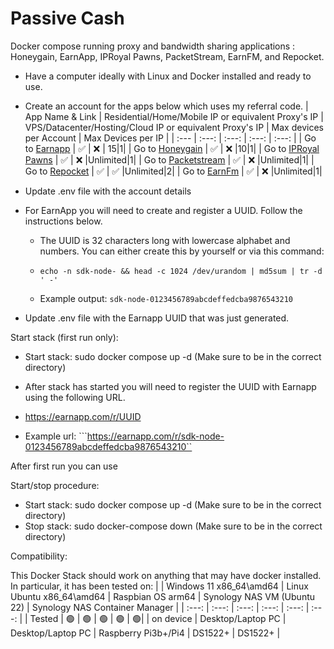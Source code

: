 # Passive Cash
Docker compose running proxy and bandwidth sharing applications : Honeygain, EarnApp, IPRoyal Pawns, PacketStream, EarnFM, and Repocket. 

- Have a computer ideally with Linux and Docker installed and ready to use.
- Create an account for the apps below which uses my referral code. 
    | App Name & Link | Residential/Home/Mobile IP or equivalent Proxy's IP | VPS/Datacenter/Hosting/Cloud IP or equivalent Proxy's IP | Max devices per Account | Max Devices per IP | 
    |  :--- |  :---: |  :---: | :---: | :---: |
    | Go to [Earnapp](https://earnapp.com/i/s7bb5Y5Z)  | :white_check_mark:	  | :x: | 15|1|
    | Go to [Honeygain](https://r.honeygain.me/SSINGA7A5C) | :white_check_mark:	  | :x: |10|1|
    | Go to [IPRoyal Pawns](https://pawns.app/?r=2239107)  | :white_check_mark:	  | :x: |Unlimited|1|
    | Go to [Packetstream](https://packetstream.io/?psr=5gwa)  | :white_check_mark:	  | :x: |Unlimited|1|
    | Go to [Repocket](https://link.repocket.co/fCjC)  | :white_check_mark:	  | :white_check_mark: |Unlimited|2|
    | Go to [EarnFm](https://earn.fm/ref/JEETW9E3)  | :white_check_mark:	  | :x: |Unlimited|1|
- Update .env file with the account details
- For EarnApp you will need to create and register a UUID. Follow the instructions below.

    - The UUID is 32 characters long with lowercase alphabet and numbers. You can either create this by yourself or via this command:

    - ```echo -n sdk-node- && head -c 1024 /dev/urandom | md5sum | tr -d ' -'```

    - Example output: ```sdk-node-0123456789abcdeffedcba9876543210```
- Update .env file with the Earnapp UUID that was just generated.


Start stack (first run only):

- Start stack: sudo docker compose up -d (Make sure to be in the correct directory)

- After stack has started you will need to register the UUID with Earnapp using the following URL.

- https://earnapp.com/r/UUID

- Example url: ```https://earnapp.com/r/sdk-node-0123456789abcdeffedcba9876543210``

After first run you can use 

Start/stop procedure:

- Start stack: sudo docker compose up -d (Make sure to be in the correct directory)
- Stop stack: sudo docker-compose down (Make sure to be in the correct directory)

Compatibility:

This Docker Stack should work on anything that may have docker installed. In particular, it has been tested on: 
| | Windows 11 x86_64\amd64 | Linux Ubuntu x86_64\amd64 | Raspbian OS arm64 | Synology NAS VM (Ubuntu 22) | Synology NAS Container Manager | 
|  :---: |  :---: |  :---: |  :---: | :---: | :---: |
| Tested | :green_circle: | :green_circle: | :green_circle: | :green_circle: | :green_circle:|
| on device | Desktop/Laptop PC | Desktop/Laptop PC | Raspberry Pi3b+/Pi4 | DS1522+ | DS1522+ |